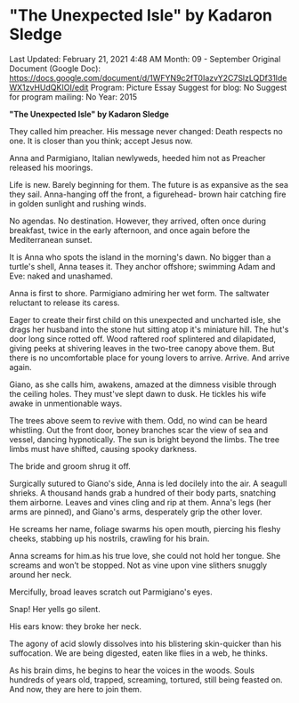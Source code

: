 # "The Unexpected Isle" by Kadaron Sledge

Last Updated: February 21, 2021 4:48 AM
Month: 09 - September
Original Document (Google Doc): https://docs.google.com/document/d/1WFYN9c2fT0IazvY2C7SlzLQDf31ldeWX1zvHUdQKIOI/edit
Program: Picture Essay
Suggest for blog: No
Suggest for program mailing: No
Year: 2015

**"The Unexpected Isle" by Kadaron Sledge**

They called him preacher. His message never changed: Death respects no one. It is closer than you think; accept Jesus now.

Anna and Parmigiano, Italian newlyweds, heeded him not as Preacher released his moorings.

Life is new. Barely beginning for them. The future is as expansive as the sea they sail. Anna-hanging off the front, a figurehead- brown hair catching fire in golden sunlight and rushing winds.

No agendas. No destination. However, they arrived, often once during breakfast, twice in the early afternoon, and once again before the Mediterranean sunset.

It is Anna who spots the island in the morning's dawn. No bigger than a turtle's shell, Anna teases it. They anchor offshore; swimming Adam and Eve: naked and unashamed.

Anna is first to shore. Parmigiano admiring her wet form. The saltwater reluctant to release its caress.

Eager to create their first child on this unexpected and uncharted isle, she drags her husband into the stone hut sitting atop it's miniature hill. The hut's door long since rotted off. Wood raftered roof splintered and dilapidated, giving peeks at shivering leaves in the two-tree canopy above them. But there is no uncomfortable place for young lovers to arrive. Arrive. And arrive again.

Giano, as she calls him, awakens, amazed at the dimness visible through the ceiling holes. They must've slept dawn to dusk. He tickles his wife awake in unmentionable ways.

The trees above seem to revive with them. Odd, no wind can be heard whistling. Out the front door, boney branches scar the view of sea and vessel, dancing hypnotically. The sun is bright beyond the limbs. The tree limbs must have shifted, causing spooky darkness.

The bride and groom shrug it off.

Surgically sutured to Giano's side, Anna is led docilely into the air. A seagull shrieks. A thousand hands grab a hundred of their body parts, snatching them airborne. Leaves and vines cling and rip at them. Anna's legs (her arms are pinned), and Giano's arms, desperately grip the other lover.

He screams her name, foliage swarms his open mouth, piercing his fleshy cheeks, stabbing up his nostrils, crawling for his brain.

Anna screams for him.as his true love, she could not hold her tongue. She screams and won’t be stopped. Not as vine upon vine slithers snuggly around her neck.

Mercifully, broad leaves scratch out Parmigiano's eyes.

Snap! Her yells go silent.

His ears know: they broke her neck.

The agony of acid slowly dissolves into his blistering skin-quicker than his suffocation. We are being digested, eaten like flies in a web, he thinks.

As his brain dims, he begins to hear the voices in the woods. Souls hundreds of years old, trapped, screaming, tortured, still being feasted on. And now, they are here to join them.
